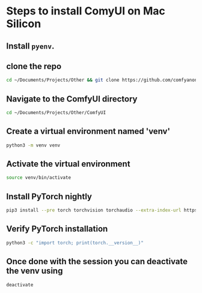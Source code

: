 # Steps to install ComyUI on Mac Silicon

## Install `pyenv`. 

## clone the repo
``` sh
cd ~/Documents/Projects/Other && git clone https://github.com/comfyanonymous/ComfyUI.git
```

##  Navigate to the ComfyUI directory
``` sh
cd ~/Documents/Projects/Other/ComfyUI
```

## Create a virtual environment named 'venv'
``` sh
python3 -m venv venv
```
## Activate the virtual environment
``` sh
source venv/bin/activate  
```
## Install PyTorch nightly
``` sh
pip3 install --pre torch torchvision torchaudio --extra-index-url https://download.pytorch.org/whl/nightly/cpu
```
## Verify PyTorch installation
``` sh
python3 -c "import torch; print(torch.__version__)"
```

## Once done with the session you can deactivate the venv using 
``` sh
deactivate
```
